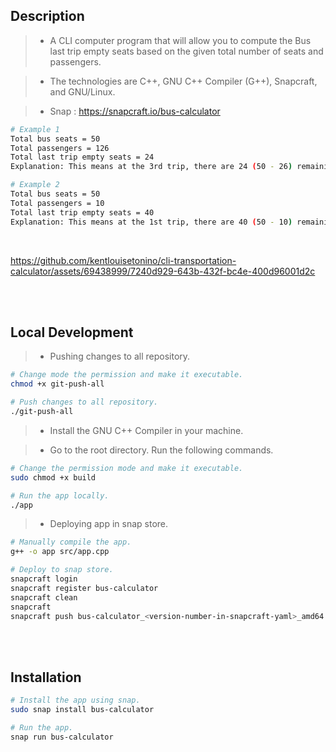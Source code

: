 ## Description
> - A CLI computer program that will allow you to compute the Bus last trip empty
    seats based on the given total number of seats and passengers.

> - The technologies are C++, GNU C++ Compiler (G++), Snapcraft, and GNU/Linux.

> - Snap : https://snapcraft.io/bus-calculator

```bash
# Example 1
Total bus seats = 50
Total passengers = 126
Total last trip empty seats = 24
Explanation: This means at the 3rd trip, there are 24 (50 - 26) remaining seats.

# Example 2
Total bus seats = 50
Total passengers = 10
Total last trip empty seats = 40
Explanation: This means at the 1st trip, there are 40 (50 - 10) remaining seats.
```

<br />

https://github.com/kentlouisetonino/cli-transportation-calculator/assets/69438999/7240d929-643b-432f-bc4e-400d96001d2c

<br />
<br />



## Local Development
> - Pushing changes to all repository.

```bash
# Change mode the permission and make it executable.
chmod +x git-push-all

# Push changes to all repository.
./git-push-all
```

> - Install the GNU C++ Compiler in your machine.

> - Go to the root directory. Run the following commands.

```bash
# Change the permission mode and make it executable.
sudo chmod +x build

# Run the app locally.
./app
```

> - Deploying app in snap store.

```bash
# Manually compile the app.
g++ -o app src/app.cpp

# Deploy to snap store.
snapcraft login
snapcraft register bus-calculator
snapcraft clean
snapcraft
snapcraft push bus-calculator_<version-number-in-snapcraft-yaml>_amd64.snap --release=stable
```

<br />
<br />



## Installation

```bash
# Install the app using snap.
sudo snap install bus-calculator

# Run the app.
snap run bus-calculator
```

